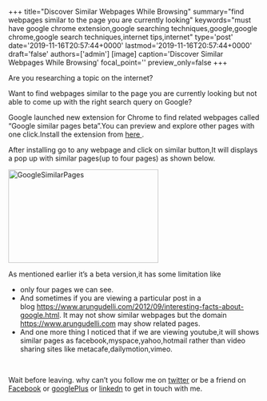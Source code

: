 +++
title="Discover Similar Webpages While Browsing"
summary="find webpages similar to the page you are currently looking"
keywords="must have google chrome extension,google searching techniques,google,google chrome,google search techniques,internet tips,internet"
type='post'
date='2019-11-16T20:57:44+0000'
lastmod='2019-11-16T20:57:44+0000'
draft='false'
authors=['admin']
[image]
caption='Discover Similar Webpages While Browsing'
focal_point=''
preview_only=false
+++








Are you researching a topic on the internet?

Want to find webpages similar to the page you are currently looking but not able to come up with the right search query on Google?

Google launched new extension for Chrome to find related webpages called “Google similar pages beta”.You can preview and explore other pages with one click.Install the extension from <a href="https://chrome.google.com/webstore/detail/google-similar-pages-beta/pjnfggphgdjblhfjaphkjhfpiiekbbej?utm_source=chrome-ntp-icon" target="_blank">here&nbsp;</a>.

After installing go to any webpage and click on similar button,It will displays a pop up with similar pages(up to four pages) as shown below.

<a href="https://arun-arungudellicom.netdna-ssl.com/wp-content/uploads/2012/10/GoogleSimilarPages.jpg"><img class="aligncenter size-medium wp-image-431" title="GoogleSimilarPages" alt="GoogleSimilarPages" src="https://arun-arungudellicom.netdna-ssl.com/wp-content/uploads/2012/10/GoogleSimilarPages-300x187.jpg" width="300" height="187" srcset="https://arun-arungudellicom.netdna-ssl.com/wp-content/uploads/2012/10/GoogleSimilarPages-300x187.jpg 300w, https://arun-arungudellicom.netdna-ssl.com/wp-content/uploads/2012/10/GoogleSimilarPages.jpg 640w" sizes="(max-width: 300px) 100vw, 300px"></a>

As mentioned earlier it’s a beta version,it has some limitation like

<ul><li>only four pages we can see.</li><li>And sometimes if you are viewing a particular post in a blog&nbsp;<a href="https://www.arungudelli.com/2012/09/interesting-facts-about-google.html">https://www.arungudelli.com/2012/09/interesting-facts-about-google.html</a>. It may not show similar webpages but the domain <a href="https://www.arungudelli.com" target="_blank">https://www.arungudelli.com</a>&nbsp;may show related pages.</li><li>And one more thing I noticed that if we are viewing youtube,it will shows similar pages as facebook,myspace,yahoo,hotmail rather than video sharing sites like metacafe,dailymotion,vimeo.</li></ul>

&nbsp;

Wait before leaving.
why can’t you follow me on <a href="https://twitter.com/arungudelli" target="_blank">twitter</a> or be a friend on <a href="https://www.facebook.com/gudelliArun" target="_blank">Facebook</a> or <a href="https://plus.google.com/+ArunkumarGudelli" target="_blank">googlePlus</a> or <a href="https://www.linkedin.com/in/arungudelli/" target="_blank">linkedn</a> to get in touch with me.









